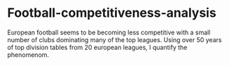 # Football-competitiveness-analysis
European football seems to be becoming less competitive with a small number of clubs dominating many of the top leagues. 
Using over 50 years of top division tables from 20 european leagues, I quantify the phenomenom.
